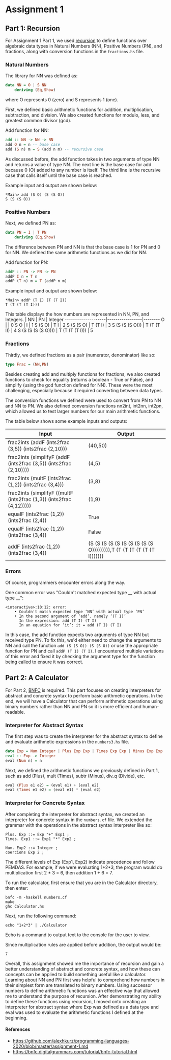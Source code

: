 # Assignment 1

## Part 1: Recursion
For Assignment 1 Part 1, we used [recursion](Recursion.md) to define functions over algebraic data types in Natural Numbers (NN), Positive Numbers (PN), and fractions, along with conversion functions in the `fractions.hs` file.

### Natural Numbers
The library for NN was defined as:
```Haskell
data NN = O | S NN
    deriving (Eq,Show)
```
where O represents 0 (zero) and S represents 1 (one).

First, we defined basic arithmetic functions for addition, multiplication, subtraction, and division. We also created functions for modulo, less, and greatest common divisor (gcd).

Add function for NN:
```Haskell
add :: NN -> NN -> NN
add O n = n -- base case
add (S n) m = S (add n m) -- recursive case
```
As discussed before, the add function takes in two arguments of type NN and returns a value of type NN. The next line is the base case for add because 0 (O) added to any number is itself. The third line is the recursive case that calls itself until the base case is reached.

Example input and output are shown below:
```
*Main> add (S O) (S (S O))
S (S (S O))
```

### Positive Numbers
Next, we defined PN as:
```Haskell
data PN = I | T PN
    deriving (Eq,Show)
```

The difference between PN and NN is that the base case is 1 for PN and 0 for NN.
We defined the same arithmetic functions as we did for NN.

Add function for PN:
```Haskell
addP :: PN -> PN -> PN
addP I n = T n
addP (T n) m = T (addP n m)
```
Example input and output are shown below:
```
*Main> addP (T I) (T (T I))
T (T (T (T I)))
```

This table displays the how numbers are represented in NN, PN, and Integers.
| NN                | PN              | Integer
--------------------|-----------------|--------
O                   |                 | 0
S O                 | I               | 1
S (S O)             | T I             | 2
S (S (S O)          | T (T I)         | 3
S (S (S (S O)))     | T (T (T I))     | 4
S (S (S (S (S O)))) | T (T (T (T I))) | 5


### Fractions
Thirdly, we defined fractions as a pair (numerator, denominator) like so:
```Haskell
type Frac = (NN,PN)
```

Besides creating add and multiply functions for fractions, we also created functions to check for equality (returns a boolean - True or False), and simplify (using the gcd function defined for NN). These were the most challenging, especially because it required converting between data types.

The conversion functions we defined were used to convert from PN to NN and NN to PN. We also defined conversion functions nn2int, int2nn, int2pn, which allowed us to test larger numbers for our main arithmetic functions.

The table below shows some example inputs and outputs:

| Input                                                              | Output
---------------------------------------------------------------------|-------
frac2ints (addF (ints2frac (3,5)) (ints2frac (2,10)))                | (40,50)
frac2ints (simplifyF (addF (ints2frac (3,5)) (ints2frac (2,10))))    | (4,5)
frac2ints (multF (ints2frac (1,2)) (ints2frac (3,4)))                | (3,8)
frac2ints (simplifyF ((multF (ints2frac (1,3)) (ints2frac (4,12))))) | (1,9)
equalF (ints2frac (1,2)) (ints2frac (2,4))                           | True
equalF (ints2frac (1,2)) (ints2frac (3,4))                           | False
addF (ints2frac (1,2)) (ints2frac (3,4))                             | (S (S (S (S (S (S (S (S (S (S O))))))))),T (T (T (T (T (T (T I)))))))


### Errors
Of course, programmers encounter errors along the way.

One common error was "Couldn't matched expected type __ with actual type __":
```
<interactive>:10:12: error:
    • Couldn't match expected type ‘NN’ with actual type ‘PN’
    • In the second argument of ‘add’, namely ‘(T I)’
      In the expression: add (T I) (T I)
      In an equation for ‘it’: it = add (T I) (T I)
```
In this case, the add function expects two arguments of type NN but received type PN. To fix this, we'd either need to change the arguments to NN and call the function `add (S (S O)) (S (S O))` or use the appropriate function for PN and call `addP (T I) (T I)`. I encountered multiple variations of this error and fixed it by checking the argument type for the function being called to ensure it was correct.

## Part 2: A Calculator
For Part 2, [BNFC](BNFC-Installation) is required. This part focuses on creating interpreters for abstract and concrete syntax to perform basic arithmetic operations. In the end, we will have a Calculator that can perform arithmetic operations using binary numbers rather than NN and PN so it is more efficient and human-readable.

### Interpreter for Abstract Syntax
The first step was to create the interpreter for the abstract syntax to define and evaluate arithmetic expressions in the `numbers3.hs` file.
```Haskell
data Exp = Num Integer | Plus Exp Exp | Times Exp Exp | Minus Exp Exp | Divide Exp Exp | Modulo Exp Exp | Power Exp Exp | Negate Exp | Abs Exp | GCD Exp Exp
eval :: Exp -> Integer
eval (Num n) = n
```

Next, we defined the arithmetic functions we previously defined in Part 1, such as add (Plus), mult (Times), subtr (Minus), div_q (Divide), etc.

```Haskell
eval (Plus e1 e2) = (eval e1) + (eval e2)
eval (Times e1 e2) = (eval e1) * (eval e2)
```

### Interpreter for Concrete Syntax
After completing the interpreter for abstract syntax, we created an interpreter for concrete syntax in the `numbers.cf` file. We extended the grammar with the operations in the abstract syntax interpreter like so:
```
Plus. Exp ::= Exp "+" Exp1 ;
Times. Exp1 ::= Exp1 "*" Exp2 ;

Num. Exp2 ::= Integer ;
coercions Exp 2 ;
```
The different levels of Exp (Exp1, Exp2) indicate precedence and follow PEMDAS. For example, if we were evaluating 1+2*3, the program would do multiplication first 2 * 3 = 6, then addition 1 + 6 = 7.

To run the calculator, first ensure that you are in the Calculator directory, then enter:
```
bnfc -m -haskell numbers.cf
make
ghc Calculator.hs
```

Next, run the following command:
```
echo "1+2*3" | ./Calculator
```
Echo is a command to output text to the console for the user to view.

Since multiplication rules are applied before addition, the output would be:
```
7
```

Overall, this assignment showed me the importance of recursion and gain a better understanding of abstract and concrete syntax, and how these can concepts can be applied to build something useful like a calculator. Learning about NN and PN first was helpful to comprehend how numbers in their simplest form are translated to binary numbers. Using successor numbers to define arithmetic functions was an effective way that allowed me to understand the purpose of recursion. After demonstrating my ability to define these functions using recursion, I moved onto creating an interpreter for abstract syntax where Exp was defined as a data type and eval was used to evaluate the arithmetic functions I defined at the beginning.  

#### References
- https://github.com/alexhkurz/programming-languages-2020/blob/master/assignment-1.md
- https://bnfc.digitalgrammars.com/tutorial/bnfc-tutorial.html
